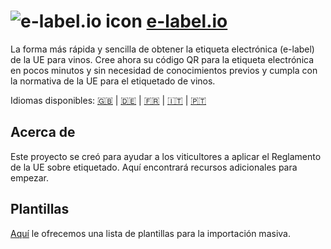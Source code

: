 # ![e-label.io icon](https://e-label.io/assets/images/favicons/e-label/favicon-32x32.png) [e-label.io](https://es.e-label.io)

La forma más rápida y sencilla de obtener la etiqueta electrónica (e-label) de la UE para vinos. Cree ahora su código QR para la etiqueta electrónica en pocos minutos y sin necesidad de conocimientos previos y cumpla con la normativa de la UE para el etiquetado de vinos.

Idiomas disponibles: [🇬🇧](./README.md) | [🇩🇪](./README.de.md) | [🇫🇷](./README.fr.md) | [🇮🇹](./README.it.md) | [🇵🇹](./README.pt.md)

## Acerca de

Este proyecto se creó para ayudar a los viticultores a aplicar el Reglamento de la UE sobre etiquetado. Aquí encontrará recursos adicionales para empezar.

## Plantillas

[Aquí](bulk-upload-templates/es) le ofrecemos una lista de plantillas para la importación masiva.
